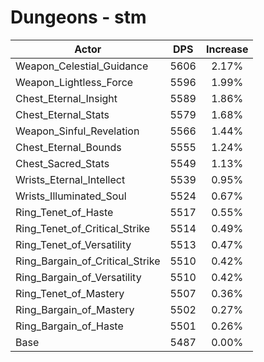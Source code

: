 # Dungeons - stm
| Actor | DPS | Increase |
|---|:---:|:---:|
|Weapon_Celestial_Guidance|5606|2.17%|
|Weapon_Lightless_Force|5596|1.99%|
|Chest_Eternal_Insight|5589|1.86%|
|Chest_Eternal_Stats|5579|1.68%|
|Weapon_Sinful_Revelation|5566|1.44%|
|Chest_Eternal_Bounds|5555|1.24%|
|Chest_Sacred_Stats|5549|1.13%|
|Wrists_Eternal_Intellect|5539|0.95%|
|Wrists_Illuminated_Soul|5524|0.67%|
|Ring_Tenet_of_Haste|5517|0.55%|
|Ring_Tenet_of_Critical_Strike|5514|0.49%|
|Ring_Tenet_of_Versatility|5513|0.47%|
|Ring_Bargain_of_Critical_Strike|5510|0.42%|
|Ring_Bargain_of_Versatility|5510|0.42%|
|Ring_Tenet_of_Mastery|5507|0.36%|
|Ring_Bargain_of_Mastery|5502|0.27%|
|Ring_Bargain_of_Haste|5501|0.26%|
|Base|5487|0.00%|

